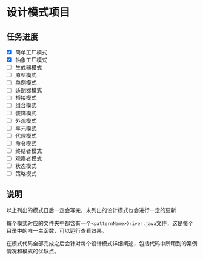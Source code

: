 # 设计模式项目

## 任务进度

- [x] 简单工厂模式
- [x] 抽象工厂模式
- [ ] 生成器模式
- [ ] 原型模式
- [ ] 单例模式
- [ ] 适配器模式
- [ ] 桥接模式
- [ ] 组合模式
- [ ] 装饰模式
- [ ] 外观模式
- [ ] 享元模式
- [ ] 代理模式
- [ ] 命令模式
- [ ] 终结者模式
- [ ] 观察者模式
- [ ] 状态模式
- [ ] 策略模式

##  说明

以上列出的模式日后一定会写完，未列出的设计模式也会进行一定的更新

每个模式对应的文件夹中都含有一个`<patternName>Driver.java`文件，这是每个目录中的唯一主函数，可以运行查看效果。

在模式代码全部完成之后会针对每个设计模式详细阐述，包括代码中所用到的案例情况和模式的优缺点。
